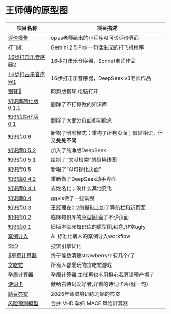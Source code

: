 # 王师傅的原型图

| 项目名称 | 项目描述 |
|---------|---------|
| [评价报告](https://ggvispro.github.io/idea/evaluation/)  | opus老师给出的小程序AI问诊评价界面 |
| [打飞机](https://ggvispro.github.io/idea/plane_war/)  | Gemini 2.5 Pro 一句话生成的打飞机程序 |
| [16步打击乐音序器2](https://ggvispro.github.io/idea/percussion_sonnet/)  | 16步打击乐音序器，Sonnet老师作品 |
| [16步打击乐音序器1](https://ggvispro.github.io/idea/percussion_v3/)  | 16步打击乐音序器，DeepSeek v3老师作品 |
| [钢琴🎹](https://ggvispro.github.io/idea/virtual_piano/)  | 网页版钢琴,电脑打开 |
| [知识库简化版0.1.1](https://ggvispro.github.io/idea/knowledge_base_tidy_011/)  | 删除了不打算做的知识库 |
| [知识库简化版0.1](https://ggvispro.github.io/idea/knowledge_base_tidy_01/)  | 删除了大部分页面和功能点 |
| [知识库0.6](https://ggvispro.github.io/idea/knowledge_base_06/)  | 新增了暗黑模式；重构了所有页面；似曾相识，但又**处处不同** |
| [知识库0.5.2](https://ggvispro.github.io/idea/knowledge_base_052/)  | 加入了纯净版DeepSeek |
| [知识库0.5.1](https://ggvispro.github.io/idea/knowledge_base_051/)  | 绘制了“文献检索”的趋势线图 |
| [知识库0.5](https://ggvispro.github.io/idea/knowledge_base_05/)  | 新增了“AI可视化页面” |
| [知识库0.4.2](https://ggvispro.github.io/idea/knowledge_base_042/)  | 重新做了DeepSeek助手界面 |
| [知识库0.4.1](https://ggvispro.github.io/idea/knowledge_base_041/)  | 去姓名化；没什么其他变化 |
| [知识库0.4](https://ggvispro.github.io/idea/knowledge_base_04/)  | ggvis做了一些调整 |
| [知识库0.3](https://ggvispro.github.io/idea/knowledge_base_03/)  | 王经理在0.2的基础上加了导航栏和新页面 |
| [知识库0.2](https://ggvispro.github.io/idea/knowledge_base/)  | 临床知识库的原型图,画了不少页面 |
| [知识库0.1](https://ggvispro.github.io/idea/knowledge_base_red/)  | 旧版本临床知识库的原型图,红色,非常ugly |
| [案例导入](https://ggvispro.github.io/idea/import_case/)  | AI 标准化病人的案例导入workflow |
| [SEO](https://ggvispro.github.io/idea/seo/) | 搜索引擎优化 |
| [🍓草莓计算器](https://ggvispro.github.io/idea/strawberry/) | 终于能数清楚strawberry中有几个r了 |
| [贪吃蛇](https://ggvispro.github.io/idea/snake/) | 所有人都爱玩的贪吃蛇游戏 |
| [孕周计算器](https://ggvispro.github.io/idea/pregnancy/) | 孕周计算器,主任再也不用担心我算错预产期了 |
| [诗词卡](https://ggvispro.github.io/idea/poem_card/) | 献给古诗词爱好者,好看的诗词卡片(就一句) |
| [题目答案](https://ggvispro.github.io/idea/train_teacher/) | 2025年师资培训练习题的答案 |
| [风险预测模型](https://ggvispro.github.io/idea/risk-calculator/) | 合并 VHD 孕妇 MACE 风险计算器 |
